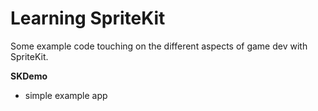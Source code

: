 Learning SpriteKit
==================

Some example code touching on the different aspects of game dev with SpriteKit.

__SKDemo__

* simple example app

